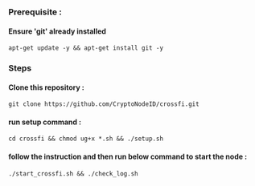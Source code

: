 ### Prerequisite :
#### Ensure 'git' already installed
    apt-get update -y && apt-get install git -y
### Steps
#### Clone this repository :
    git clone https://github.com/CryptoNodeID/crossfi.git
#### run setup command : 
    cd crossfi && chmod ug+x *.sh && ./setup.sh
#### follow the instruction and then run below command to start the node :
    ./start_crossfi.sh && ./check_log.sh
